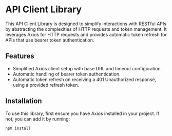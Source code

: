# API Client Library

This API Client Library is designed to simplify interactions with RESTful APIs by abstracting the complexities of HTTP requests and token management. It leverages Axios for HTTP requests and provides automatic token refresh for APIs that use bearer token authentication.

## Features

- Simplified Axios client setup with base URL and timeout configuration.
- Automatic handling of bearer token authentication.
- Automatic token refresh on receiving a 401 Unauthorized response, using a provided refresh token.

## Installation

To use this library, first ensure you have Axios installed in your project. If not, you can add it by running:

```bash
npm install
